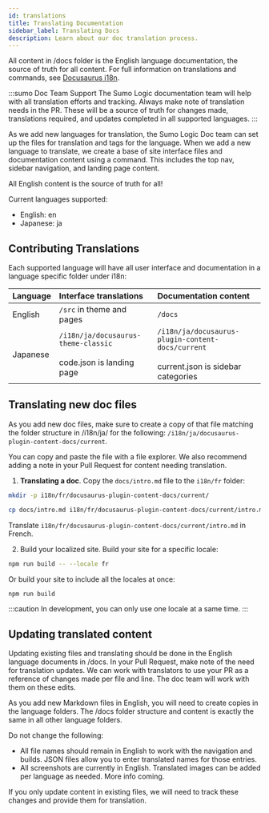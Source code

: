 ```yaml
---
id: translations
title: Translating Documentation
sidebar_label: Translating Docs
description: Learn about our doc translation process.
---
```


<head>
  <meta name="robots" content="noindex" />
</head>

All content in /docs folder is the English language documentation, the source of truth for all content. For full information on translations and commands, see [Docusaurus i18n](https://docusaurus.io/docs/i18n/introduction).

:::sumo Doc Team Support
The Sumo Logic documentation team will help with all translation efforts and tracking. Always make note of translation needs in the PR. These will be a source of truth for changes made, translations required, and updates completed in all supported languages.
:::

As we add new languages for translation, the Sumo Logic Doc team can set up the files for translation and tags for the language. When we add a new language to translate, we create a base of site interface files and documentation content using a command. This includes the top nav, sidebar navigation, and landing page content.

All English content is the source of truth for all!

Current languages supported:

* English: en
* Japanese: ja

## Contributing Translations

Each supported language will have all user interface and documentation in a language specific folder under i18n:

| Language | Interface translations | Documentation content |
| :-- | :-- | :-- |
| English | `/src` in theme and pages | `/docs` |
| Japanese | `/i18n/ja/docusaurus-theme-classic`<br/><br/>code.json is landing page | `/i18n/ja/docusaurus-plugin-content-docs/current`<br/><br/>current.json is sidebar categories |


## Translating new doc files

As you add new doc files, make sure to create a copy of that file matching the folder structure in /i18n/ja/ for the following: `/i18n/ja/docusaurus-plugin-content-docs/current`.

You can copy and paste the file with a file explorer. We also recommend adding a note in your Pull Request for content needing translation.

1. **Translating a doc**. Copy the `docs/intro.md` file to the `i18n/fr` folder:
  ```bash
  mkdir -p i18n/fr/docusaurus-plugin-content-docs/current/

  cp docs/intro.md i18n/fr/docusaurus-plugin-content-docs/current/intro.md
  ```
  Translate `i18n/fr/docusaurus-plugin-content-docs/current/intro.md` in French.
  
2. Build your localized site. Build your site for a specific locale:
  ```bash
  npm run build -- --locale fr
  ```
  Or build your site to include all the locales at once:
  ```bash
  npm run build
  ```
  :::caution
  In development, you can only use one locale at a same time.
  :::

## Updating translated content

Updating existing files and translating should be done in the English language documents in /docs. In your Pull Request, make note of the need for translation updates. We can work with translators to use your PR as a reference of changes made per file and line. The doc team will work with them on these edits.

As you add new Markdown files in English, you will need to create copies in the language folders. The /docs folder structure and content is exactly the same in all other language folders.

Do not change the following:

* All file names should remain in English to work with the navigation and builds. JSON files allow you to enter translated names for those entries.
* All screenshots are currently in English. Translated images can be added per language as needed. More info coming.

If you only update content in existing files, we will need to track these changes and provide them for translation.
